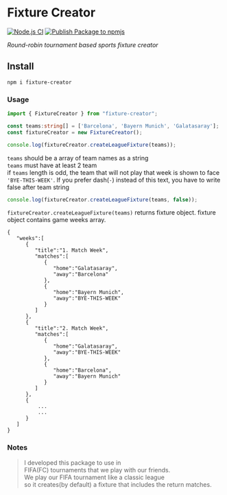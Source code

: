 # Fixture Creator
[![Node.js CI](https://github.com/cankatabaci/fixture-creator/actions/workflows/node.js.yml/badge.svg)](https://github.com/cankatabaci/fixture-creator/actions/workflows/node.js.yml)
[![Publish Package to npmjs](https://github.com/cankatabaci/fixture-creator/actions/workflows/npm-publish.yml/badge.svg)](https://github.com/cankatabaci/fixture-creator/actions/workflows/npm-publish.yml)

_Round-robin tournament based sports fixture creator_<br />
 
## **Install**
```
npm i fixture-creator
```
### **Usage**
```ts
import { FixtureCreator } from "fixture-creator";

const teams:string[] = ['Barcelona', 'Bayern Munich', 'Galatasaray'];
const fixtureCreator = new FixtureCreator();

console.log(fixtureCreator.createLeagueFixture(teams));
```

`teams` should be a array of team names as a string<br />
`teams` must have at least 2 team<br />
if `teams` length is odd, the team that will not play that week is shown to face `'BYE-THIS-WEEK'`. If you prefer dash(`-`) instead of this text, you have to write false after team string<br />
```ts
console.log(fixtureCreator.createLeagueFixture(teams, false));
```
`fixtureCreator.createLeagueFixture(teams)` returns fixture object. fixture object contains game weeks array.<br />

```
{
   "weeks":[
      {
         "title":"1. Match Week",
         "matches":[
            {
               "home":"Galatasaray",
               "away":"Barcelona"
            },
            {
               "home":"Bayern Munich",
               "away":"BYE-THIS-WEEK"
            }
         ]
      },
      {
         "title":"2. Match Week",
         "matches":[
            {
               "home":"Galatasaray",
               "away":"BYE-THIS-WEEK"
            },
            {
               "home":"Barcelona",
               "away":"Bayern Munich"
            }
         ]
      },
      {
          ...
          ...
      }
   ]
}
```

### Notes
> I developed this package to use in<br />
> FIFA(FC) tournaments that we play with our friends.<br />
> We play our FIFA tournament like a classic league<br />
> so it creates(by default) a fixture that includes the return matches.<br />

 